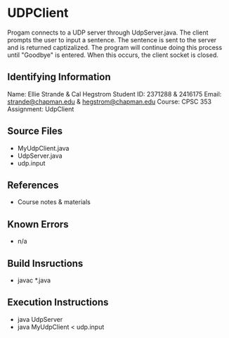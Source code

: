 # UDPClient

Progam connects to a UDP server through UdpServer.java. The client prompts the user to input a sentence. The sentence is sent to the server and is returned captizalized. The program will continue doing this process until "Goodbye" is entered. When this occurs, the client socket is closed. 

## Identifying Information

Name: Ellie Strande & Cal Hegstrom
Student ID: 2371288 & 2416175
Email: strande@chapman.edu & hegstrom@chapman.edu
Course: CPSC 353
Assignment: UdpClient

## Source Files  
* MyUdpClient.java
* UdpServer.java
* udp.input

## References

* Course notes & materials

## Known Errors

* n/a

## Build Insructions
* javac *.java

## Execution Instructions
* java UdpServer
* java MyUdpClient < udp.input
